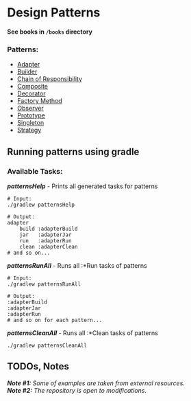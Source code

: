 # Design Patterns

<b>See books in ```/books``` directory</b>

### Patterns:

* [Adapter](https://refactoring.guru/design-patterns/adapter)
* [Builder](https://refactoring.guru/design-patterns/builder)
* [Chain of Responsibility](https://www.geeksforgeeks.org/chain-responsibility-design-pattern/)
* [Composite](https://www.geeksforgeeks.org/composite-design-pattern/)
* [Decorator](https://refactoring.guru/design-patterns/decorator)
* [Factory Method](https://refactoring.guru/design-patterns/factory-method)
* [Observer](https://refactoring.guru/design-patterns/observer)
* [Prototype](https://refactoring.guru/design-patterns/prototype)
* [Singleton](https://refactoring.guru/design-patterns/singleton)
* [Strategy](https://refactoring.guru/design-patterns/strategy)

## Running patterns using gradle

### Available Tasks:

<b><i>patternsHelp</i></b> - Prints all generated tasks for patterns

```shell
# Input:
./gradlew patternsHelp

# Output:
adapter
    build :adapterBuild
    jar   :adapterJar
    run   :adapterRun
    clean :adapterClean
# and so on...
```

<b><i>patternsRunAll</i></b> - Runs all :*Run tasks of patterns

```shell
# Input:
./gradlew patternsRunAll

# Output:
:adapterBuild
:adapterJar
:adapterRun
# and so on for each pattern...
```

<b><i>patternsCleanAll</i></b> - Runs all :*Clean tasks of patterns

```shell
./gradlew patternsCleanAll
```

## TODOs, Notes

<i><b>Note #1:</b> Some of examples are taken from external resources.</i>
<br>
<i><b>Note #2:</b> The repository is open to modifications.</i>
